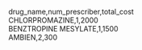 drug_name,num_prescriber,total_cost\
CHLORPROMAZINE,1,2000\
BENZTROPINE MESYLATE,1,1500\
AMBIEN,2,300
